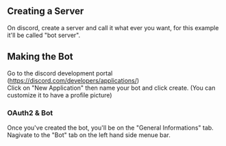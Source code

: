 ## Creating a Server
On discord, create a server and call it what ever you want, for this example it'll be called "bot server".<br />

## Making the Bot
Go to the discord development portal (https://discord.com/developers/applications/)<br />
Click on "New Application" then name your bot and click create. (You can customize it to have a profile picture)<br />

### OAuth2 & Bot
Once you've created the bot, you'll be on the "General Informations" tab. Nagivate to the "Bot" tab on the left hand side menue bar.
